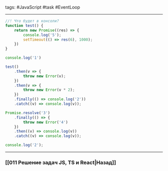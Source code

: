 tags: #JavaScript #task #EventLoop 
___

```js
//! Что будет в консоли?
function test() {
	return new Promise((res) => {
		console.log('5');
		setTimeout(() => res(6), 1000);
	})
}

console.log('1')

test()
	.then(v => {
		throw new Error(v);
	})
	.then(v => {
		throw new Error(v * 2);
	})
	.finally(() => console.log('2'))
	.catch((v) => console.log(v));

Promise.resolve('3')
	.finally(() => {
		throw new Error('4')
	})
	.then((v) => console.log(v))
	.catch((v) => console.log(v));

console.log('2');
```

___
### [[011 Решение задач JS, TS и React|Назад]]
